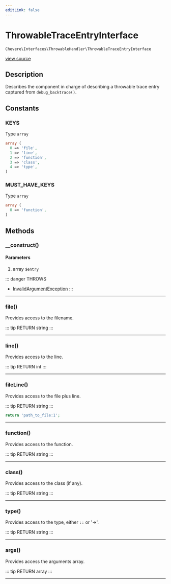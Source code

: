 ```yaml
---
editLink: false
---
```


# ThrowableTraceEntryInterface

`Chevere\Interfaces\ThrowableHandler\ThrowableTraceEntryInterface`

[view source](https://github.com/chevere/chevere/blob/master/ThrowableHandler/ThrowableTraceEntryInterface.php)

## Description

Describes the component in charge of describing a throwable trace entry captured from `debug_backtrace()`.

## Constants

### KEYS

Type `array`

```php
array (
  0 => 'file',
  1 => 'line',
  2 => 'function',
  3 => 'class',
  4 => 'type',
)
```

### MUST_HAVE_KEYS

Type `array`

```php
array (
  0 => 'function',
)
```

## Methods

### __construct()

#### Parameters

1. array `$entry`

::: danger THROWS
- [InvalidArgumentException](../../Exceptions/Core/InvalidArgumentException.md) 
:::

---

### file()

Provides access to the filename.

::: tip RETURN
string
:::

---

### line()

Provides access to the line.

::: tip RETURN
int
:::

---

### fileLine()

Provides access to the file plus line.

::: tip RETURN
string
:::

```php
return 'path_to_file:1';
```

---

### function()

Provides access to the function.

::: tip RETURN
string
:::

---

### class()

Provides access to the class (if any).

::: tip RETURN
string
:::

---

### type()

Provides access to the type, either `::` or '->'.

::: tip RETURN
string
:::

---

### args()

Provides access the arguments array.

::: tip RETURN
array
:::

---
